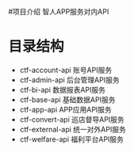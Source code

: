 #项目介绍
智人APP服务对内API

# 目录结构
 * ctf-account-api   账号API服务
 * ctf-admin-api     后台管理API服务
 * ctf-bi-api        数据报表API服务
 * ctf-base-api      基础数据API服务
 * ctf-app-api       APP应用API服务
 * ctf-convert-api   巡店督导API服务
 * ctf-external-api  统一对外API服务
 * ctf-welfare-api   福利平台API服务